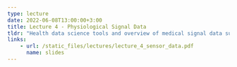```yaml
---
type: lecture
date: 2022-06-08T13:00:00+3:00
title: Lecture 4 - Physiological Signal Data
tldr: "Health data science tools and overview of medical signal data such as EEGs"
links: 
    - url: /static_files/lectures/lecture_4_sensor_data.pdf
      name: slides 
---
```


